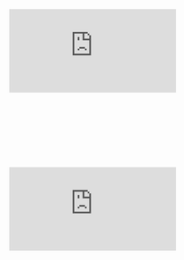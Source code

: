 
<div class="mb-8" style="aspect-ratio: 16/9;">
  <iframe class="w-full h-full rounded-lg" s src="https://www.youtube.com/embed/Z0tLJckdAaA?si=yGS41_1rg_0c_nZD" title="YouTube video player" frameborder="0" allow="accelerometer; autoplay; clipboard-write; encrypted-media; gyroscope; picture-in-picture; web-share" referrerpolicy="strict-origin-when-cross-origin" allowfullscreen></iframe>
</div>

<div class="mb-8" style="aspect-ratio: 16/9;">
  <iframe class="w-full h-full rounded-lg" src="https://www.youtube.com/embed/sZwQl3LOACA?si=aO8iBPZj05Utr1zz" title="YouTube video player" frameborder="0" allow="accelerometer; autoplay; clipboard-write; encrypted-media; gyroscope; picture-in-picture; web-share" referrerpolicy="strict-origin-when-cross-origin" allowfullscreen></iframe>
</div>